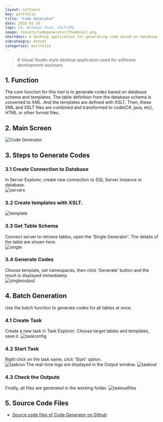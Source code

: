 ```yaml
---
layout: software
key: portfolio
title: "Code Generator"
date: 2016-01-18
tags: C#, Windows Form, XSLT+XML
image: /assets/codegenerator/thumbnail.png
shortdesc: A desktop application for generating code based on database schema and templates.
subcateogry: dotnet
categories: portfolio
---
```


> A Visual Studio style desktop application used for software development assistant.

## 1. Function
The core function for this tool is to generate codes based on database schema and templates. The table definition from the database schema is converted to XML. And the templates are defined with XSLT. Then, these XML and XSLT files are combined and transformed to code(C#, java, etc), HTML or other format files.
## 2. Main Screen
![Code Generator](/assets/codegenerator/cg.png "Code Generator")
## 3. Steps to Generate Codes
### 3.1 Create Connection to Database
In Server Explorer, create new connection to SQL Server instance or database.  
![servers](/assets/codegenerator/servers.png "servers")
### 3.2 Create templates with XSLT.
![template](/assets/codegenerator/template.png "template")
### 3.3 Get Table Schema
Connect server to retrieve tables, open the 'Single Generator'. The details of the table are shown here.  
![single](/assets/codegenerator/single.png "single")
### 3.4 Generate Codes
Choose template, set namespaces, then click 'Generate' button and the result is displayed immediately.  
![singleoutput](/assets/codegenerator/singleoutput.png "singleoutput")  
## 4. Batch Generation
Use the batch function to generate codes for all tables at once.  
### 4.1 Create Task
Create a new task in Task Explorer. Choose target tables and templates, save it.
![taskconfig](/assets/codegenerator/taskconfig.png "taskconfig")
### 4.2 Start Task
Right click on the task name, click 'Start' option.  
![taskrun](/assets/codegenerator/taskrun.png "taskrun")
The real-time logs are displayed in the Output window.
![taskout](/assets/codegenerator/taskout.png "taskout")
### 4.3 Check the Outputs
Finally, all files are generated in the working folder.
![taskoutfiles](/assets/codegenerator/taskoutfiles.png "taskoutfiles")  
## 5. Source Code Files
* [Source code files of Code Generator on Github](https://github.com/jojozhuang/Projects/tree/master/DeveloperAssistant/Src)
